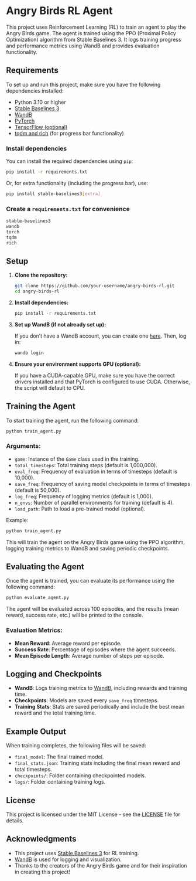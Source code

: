# Angry Birds RL Agent

This project uses Reinforcement Learning (RL) to train an agent to play the Angry Birds game. The agent is trained using the PPO (Proximal Policy Optimization) algorithm from Stable Baselines 3. It logs training progress and performance metrics using WandB and provides evaluation functionality.

## Requirements

To set up and run this project, make sure you have the following dependencies installed:

- Python 3.10 or higher
- [Stable Baselines 3](https://stable-baselines3.readthedocs.io/)
- [WandB](https://wandb.ai/)
- [PyTorch](https://pytorch.org/)
- [TensorFlow (optional)](https://www.tensorflow.org/)
- [tqdm and rich](https://github.com/tqdm/tqdm) (for progress bar functionality)

### Install dependencies

You can install the required dependencies using `pip`:

```bash
pip install -r requirements.txt
```

Or, for extra functionality (including the progress bar), use:

```bash
pip install stable-baselines3[extra]
```

### Create a `requirements.txt` for convenience

```txt
stable-baselines3
wandb
torch
tqdm
rich
```

## Setup

1. **Clone the repository:**

   ```bash
   git clone https://github.com/your-username/angry-birds-rl.git
   cd angry-birds-rl
   ```

2. **Install dependencies:**

   ```bash
   pip install -r requirements.txt
   ```

3. **Set up WandB (if not already set up):**

   If you don’t have a WandB account, you can create one [here](https://wandb.ai/). Then, log in:

   ```bash
   wandb login
   ```

4. **Ensure your environment supports GPU (optional):**

   If you have a CUDA-capable GPU, make sure you have the correct drivers installed and that PyTorch is configured to use CUDA. Otherwise, the script will default to CPU.

## Training the Agent

To start training the agent, run the following command:

```bash
python train_agent.py
```

### Arguments:

- `game`: Instance of the `Game` class used in the training.
- `total_timesteps`: Total training steps (default is 1,000,000).
- `eval_freq`: Frequency of evaluation in terms of timesteps (default is 10,000).
- `save_freq`: Frequency of saving model checkpoints in terms of timesteps (default is 50,000).
- `log_freq`: Frequency of logging metrics (default is 1,000).
- `n_envs`: Number of parallel environments for training (default is 4).
- `load_path`: Path to load a pre-trained model (optional).

Example:

```bash
python train_agent.py
```

This will train the agent on the Angry Birds game using the PPO algorithm, logging training metrics to WandB and saving periodic checkpoints.

## Evaluating the Agent

Once the agent is trained, you can evaluate its performance using the following command:

```bash
python evaluate_agent.py
```

The agent will be evaluated across 100 episodes, and the results (mean reward, success rate, etc.) will be printed to the console.

### Evaluation Metrics:

- **Mean Reward**: Average reward per episode.
- **Success Rate**: Percentage of episodes where the agent succeeds.
- **Mean Episode Length**: Average number of steps per episode.

## Logging and Checkpoints

- **WandB**: Logs training metrics to [WandB](https://wandb.ai/), including rewards and training time.
- **Checkpoints**: Models are saved every `save_freq` timesteps.
- **Training Stats**: Stats are saved periodically and include the best mean reward and the total training time.

## Example Output

When training completes, the following files will be saved:

- `final_model`: The final trained model.
- `final_stats.json`: Training stats including the final mean reward and total timesteps.
- `checkpoints/`: Folder containing checkpointed models.
- `logs/`: Folder containing training logs.

## License

This project is licensed under the MIT License - see the [LICENSE](LICENSE) file for details.

## Acknowledgments

- This project uses [Stable Baselines 3](https://stable-baselines3.readthedocs.io/) for RL training.
- [WandB](https://wandb.ai/) is used for logging and visualization.
- Thanks to the creators of the Angry Birds game and for their inspiration in creating this project!